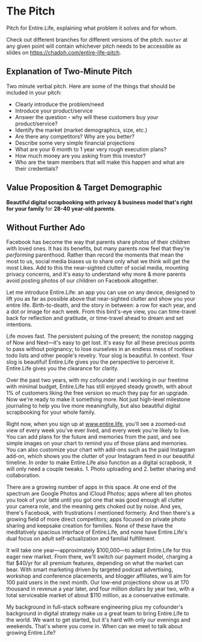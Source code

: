 The Pitch
=========

Pitch for Entire.Life, explaining what problem it solves and for whom.

Check out different branches for different versions of the pitch. `master` at
any given point will contain whichever pitch needs to be accessible as slides
on https://chadoh.com/entire-life-pitch.


Explanation of Two-Minute Pitch
-------------------------------

Two minute verbal pitch. Here are some of the things that should be included in your pitch:

- Clearly introduce the problem/need
- Introduce your product/service
- Answer the question - why will these customers buy your product/service?
- Identify the market (market demographics, size, etc.)
- Are there any competitors?  Why are you better?
- Describe some very simple financial projections
- What are your 6 month to 1 year very rough execution plans?
- How much money are you asking from this investor?
- Who are the team members that will make this happen and what are their credentials?


Value Proposition & Target Demographic
--------------------------------------

**Beautiful digital scrapbooking with privacy & business model that's right for your family** for **28-40 year-old parents**.


Without Further Ado
-------------------

Facebook has become the way that parents share photos of their children with loved ones. It has its benefits, but many parents now feel that they're _performing_ parenthood. Rather than record the moments that mean the most to us, social media biases us to share only what we think will get the most Likes. Add to this the near-sighted clutter of social media, mounting privacy concerns, and it's easy to understand why more & more parents avoid posting photos of our children on Facebook altogether.

Let me introduce Entire.Life: an app you can use on any device, designed to lift you as far as possible above that near-sighted clutter and show you your entire life. Birth-to-death, and the story in between: a row for each year, and a dot or image for each week. From this bird's-eye view, you can time-travel back for reflection and gratitude, or time-travel ahead to dream and set intentions.

Life moves fast. The persistent pulsing of the present; the nonstop nagging of Now and Next—it's easy to get lost. It's easy for all these precious points to pass without poignancy; to lose ourselves in an endless mess of rootless todo lists and other people's revelry. Your slog is beautiful. In context. Your slog is beautiful! Entire.Life gives you the perspective to perceive it. Entire.Life gives you the clearance for clarity.

Over the past two years, with my cofounder and I working in our freetime with minimal budget, Entire.Life has still enjoyed steady growth, with about 1% of customers liking the free version so much they pay for an upgrade. Now we're ready to make it something more. Not just high-level milestone journaling to help you live more meaningfully, but also beautiful digital scrapbooking for your whole family.

Right now, when you sign up at www.entire.life, you'll see a zoomed-out view of every week you've ever lived, and every week you're likely to live. You can add plans for the future and memories from the past, and see simple images on your chart to remind you of those plans and memories. You can also customize your chart with add-ons such as the paid Instagram add-on, which shows you the clutter of your Instagram feed in our beautiful timeline. In order to make Entire.Life also function as a digital scrapbook, it will only need a couple tweaks. 1. Photo uploading and 2. better sharing and collaboration.

There are a growing number of apps in this space. At one end of the spectrum are Google Photos and iCloud Photos; apps where all ten photos you took of your latté until you got one that was good enough all clutter your camera role, and the meaning gets choked out by noise. And yes, there's Facebook, with frustrations I mentioned formerly. And then there's a growing field of more direct competitors; apps focused on private photo sharing and keepsake creation for families. None of these have the meditatively spacious interface of Entire.Life, and none have Entire.Life's dual focus on adult self-actualization and familial fulfillment.

It will take one year—approximately $100,000—to adapt Entire.Life for this eager new market. From there, we'll switch our payment model, charging a flat $40/yr for all premium features, depending on what the market can bear. With smart marketing driven by targeted podcast advertising, workshop and conference placements, and blogger affiliates, we'll aim for 100 paid users in the next month. Our low-end projections show us at 170 thousand in revenue a year later, and four million dollars by year two, with a total serviceable market of about $110 million, as a conservative estimate.

My background in full-stack software engineering plus my cofounder's background in digital strategy make us a great team to bring Entire.Life to the world. We want to get started, but it's hard with only our evenings and weekends. That's where you come in. When can we meet to talk about growing Entire.Life?
